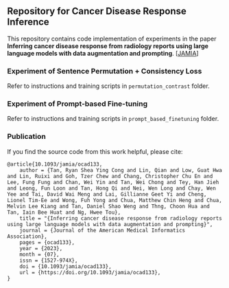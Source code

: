 ## Repository for Cancer Disease Response Inference

This repository contains code implementation of experiments in the paper **Inferring cancer disease response from radiology reports using large language models with data augmentation and prompting**. [[JAMIA](https://doi.org/10.1093/jamia/ocad133)]

### Experiment of Sentence Permutation + Consistency Loss ###

Refer to instructions and training scripts in `permutation_contrast` folder.

### Experiment of Prompt-based Fine-tuning ###

Refer to instructions and training scripts in `prompt_based_finetuning` folder.

### Publication ###
If you find the source code from this work helpful, please cite:
```
@article{10.1093/jamia/ocad133,
    author = {Tan, Ryan Shea Ying Cong and Lin, Qian and Low, Guat Hwa and Lin, Ruixi and Goh, Tzer Chew and Chang, Christopher Chu En and Lee, Fung Fung and Chan, Wei Yin and Tan, Wei Chong and Tey, Han Jieh and Leong, Fun Loon and Tan, Hong Qi and Nei, Wen Long and Chay, Wen Yee and Tai, David Wai Meng and Lai, Gillianne Geet Yi and Cheng, Lionel Tim-Ee and Wong, Fuh Yong and Chua, Matthew Chin Heng and Chua, Melvin Lee Kiang and Tan, Daniel Shao Weng and Thng, Choon Hua and Tan, Iain Bee Huat and Ng, Hwee Tou},
    title = "{Inferring cancer disease response from radiology reports using large language models with data augmentation and prompting}",
    journal = {Journal of the American Medical Informatics Association},
    pages = {ocad133},
    year = {2023},
    month = {07},
    issn = {1527-974X},
    doi = {10.1093/jamia/ocad133},
    url = {https://doi.org/10.1093/jamia/ocad133},
}
```
